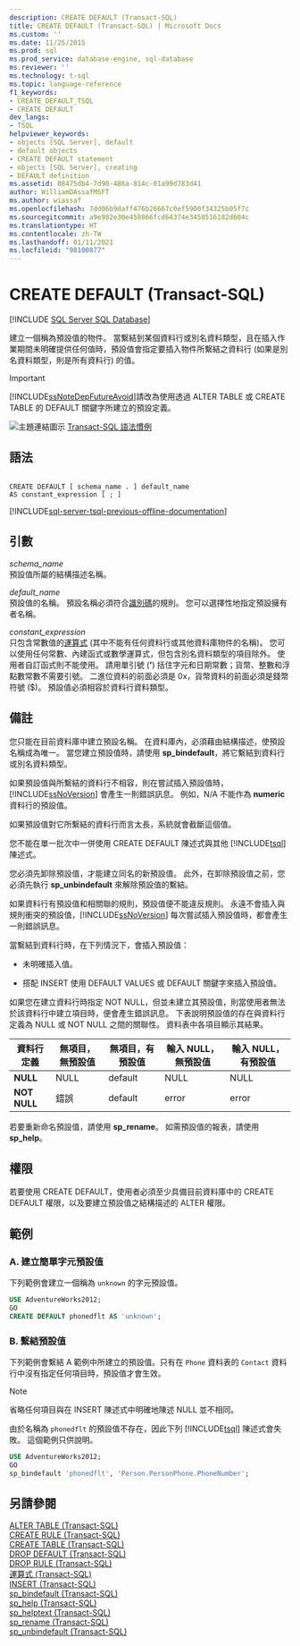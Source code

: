 ```yaml
---
description: CREATE DEFAULT (Transact-SQL)
title: CREATE DEFAULT (Transact-SQL) | Microsoft Docs
ms.custom: ''
ms.date: 11/25/2015
ms.prod: sql
ms.prod_service: database-engine, sql-database
ms.reviewer: ''
ms.technology: t-sql
ms.topic: language-reference
f1_keywords:
- CREATE_DEFAULT_TSQL
- CREATE DEFAULT
dev_langs:
- TSQL
helpviewer_keywords:
- objects [SQL Server], default
- default objects
- CREATE DEFAULT statement
- objects [SQL Server], creating
- DEFAULT definition
ms.assetid: 08475db4-7d90-486a-814c-01a99d783d41
author: WilliamDAssafMSFT
ms.author: wiassaf
ms.openlocfilehash: 7dd06b9daff476b26667c0ef5900f34325b05f7c
ms.sourcegitcommit: a9e982e30e458866fcd64374e3458516182d604c
ms.translationtype: HT
ms.contentlocale: zh-TW
ms.lasthandoff: 01/11/2021
ms.locfileid: "98100877"
---
```

# <a name="create-default-transact-sql"></a>CREATE DEFAULT (Transact-SQL)
[!INCLUDE [SQL Server SQL Database](../../includes/applies-to-version/sql-asdb.md)]

建立一個稱為預設值的物件。 當繫結到某個資料行或別名資料類型，且在插入作業期間未明確提供任何值時，預設值會指定要插入物件所繫結之資料行 (如果是別名資料類型，則是所有資料行) 的值。  
  
> [!IMPORTANT]  
>  [!INCLUDE[ssNoteDepFutureAvoid](../../includes/ssnotedepfutureavoid-md.md)]請改為使用透過 ALTER TABLE 或 CREATE TABLE 的 DEFAULT 關鍵字所建立的預設定義。  
  
![主題連結圖示](../../database-engine/configure-windows/media/topic-link.gif "主題連結圖示") [Transact-SQL 語法慣例](../../t-sql/language-elements/transact-sql-syntax-conventions-transact-sql.md)  
  
## <a name="syntax"></a>語法  
  
```syntaxsql
  
CREATE DEFAULT [ schema_name . ] default_name   
AS constant_expression [ ; ]  
```  
  
[!INCLUDE[sql-server-tsql-previous-offline-documentation](../../includes/sql-server-tsql-previous-offline-documentation.md)]

## <a name="arguments"></a>引數
*schema_name*  
 預設值所屬的結構描述名稱。  
  
*default_name*  
 預設值的名稱。 預設名稱必須符合[識別碼](../../relational-databases/databases/database-identifiers.md)的規則。 您可以選擇性地指定預設擁有者名稱。  
  
*constant_expression*  
只包含常數值的[運算式](../../t-sql/language-elements/expressions-transact-sql.md) (其中不能有任何資料行或其他資料庫物件的名稱)。 您可以使用任何常數、內建函式或數學運算式，但包含別名資料類型的項目除外。 使用者自訂函式則不能使用。 請用單引號 (**'**) 括住字元和日期常數；貨幣、整數和浮點數常數不需要引號。 二進位資料的前面必須是 0x，貨幣資料的前面必須是錢幣符號 ($)。 預設值必須相容於資料行資料類型。  
  
## <a name="remarks"></a>備註  
 您只能在目前資料庫中建立預設名稱。 在資料庫內，必須藉由結構描述，使預設名稱成為唯一。 當您建立預設值時，請使用 **sp_bindefault**，將它繫結到資料行或別名資料類型。  
  
 如果預設值與所繫結的資料行不相容，則在嘗試插入預設值時，[!INCLUDE[ssNoVersion](../../includes/ssnoversion-md.md)] 會產生一則錯誤訊息。 例如，N/A 不能作為 **numeric** 資料行的預設值。  
  
 如果預設值對它所繫結的資料行而言太長，系統就會截斷這個值。  
  
 您不能在單一批次中一併使用 CREATE DEFAULT 陳述式與其他 [!INCLUDE[tsql](../../includes/tsql-md.md)] 陳述式。  
  
 您必須先卸除預設值，才能建立同名的新預設值。 此外，在卸除預設值之前，您必須先執行 **sp_unbindefault** 來解除預設值的繫結。  
  
 如果資料行有預設值和相關聯的規則，預設值便不能違反規則。 永遠不會插入與規則衝突的預設值，[!INCLUDE[ssNoVersion](../../includes/ssnoversion-md.md)] 每次嘗試插入預設值時，都會產生一則錯誤訊息。  
  
 當繫結到資料行時，在下列情況下，會插入預設值：  
  
-   未明確插入值。  
  
-   搭配 INSERT 使用 DEFAULT VALUES 或 DEFAULT 關鍵字來插入預設值。  
  
 如果您在建立資料行時指定 NOT NULL，但並未建立其預設值，則當使用者無法於該資料行中建立項目時，便會產生錯誤訊息。 下表說明預設值的存在與資料行定義為 NULL 或 NOT NULL 之間的關聯性。 資料表中各項目顯示其結果。  
  
|資料行定義|無項目，無預設值|無項目，有預設值|輸入 NULL，無預設值|輸入 NULL，有預設值|  
|-----------------------|--------------------------|-----------------------|----------------------------|-------------------------|  
|**NULL**|NULL|default|NULL|NULL|  
|**NOT NULL**|錯誤|default|error|error|  
  
 若要重新命名預設值，請使用 **sp_rename**。 如需預設值的報表，請使用 **sp_help**。  
  
## <a name="permissions"></a>權限  
 若要使用 CREATE DEFAULT，使用者必須至少具備目前資料庫中的 CREATE DEFAULT 權限，以及要建立預設值之結構描述的 ALTER 權限。  
  
## <a name="examples"></a>範例  
  
### <a name="a-creating-a-simple-character-default"></a>A. 建立簡單字元預設值  
 下列範例會建立一個稱為 `unknown` 的字元預設值。  
  
```sql  
USE AdventureWorks2012;  
GO  
CREATE DEFAULT phonedflt AS 'unknown';  
```  
  
### <a name="b-binding-a-default"></a>B. 繫結預設值  
 下列範例會繫結 A 範例中所建立的預設值。只有在 `Phone` 資料表的 `Contact` 資料行中沒有指定任何項目時，預設值才會生效。 
 
 > [!Note] 
 >  省略任何項目與在 INSERT 陳述式中明確地陳述 NULL 並不相同。  
  
 由於名稱為 `phonedflt` 的預設值不存在，因此下列 [!INCLUDE[tsql](../../includes/tsql-md.md)] 陳述式會失敗。 這個範例只供說明。  
  
```sql  
USE AdventureWorks2012;  
GO  
sp_bindefault 'phonedflt', 'Person.PersonPhone.PhoneNumber';  
```  
  
## <a name="see-also"></a>另請參閱  
 [ALTER TABLE &#40;Transact-SQL&#41;](../../t-sql/statements/alter-table-transact-sql.md)   
 [CREATE RULE &#40;Transact-SQL&#41;](../../t-sql/statements/create-rule-transact-sql.md)   
 [CREATE TABLE &#40;Transact-SQL&#41;](../../t-sql/statements/create-table-transact-sql.md)   
 [DROP DEFAULT &#40;Transact-SQL&#41;](../../t-sql/statements/drop-default-transact-sql.md)   
 [DROP RULE &#40;Transact-SQL&#41;](../../t-sql/statements/drop-rule-transact-sql.md)   
 [運算式 &#40;Transact-SQL&#41;](../../t-sql/language-elements/expressions-transact-sql.md)   
 [INSERT &#40;Transact-SQL&#41;](../../t-sql/statements/insert-transact-sql.md)   
 [sp_bindefault &#40;Transact-SQL&#41;](../../relational-databases/system-stored-procedures/sp-bindefault-transact-sql.md)   
 [sp_help &#40;Transact-SQL&#41;](../../relational-databases/system-stored-procedures/sp-help-transact-sql.md)   
 [sp_helptext &#40;Transact-SQL&#41;](../../relational-databases/system-stored-procedures/sp-helptext-transact-sql.md)   
 [sp_rename &#40;Transact-SQL&#41;](../../relational-databases/system-stored-procedures/sp-rename-transact-sql.md)   
 [sp_unbindefault &#40;Transact-SQL&#41;](../../relational-databases/system-stored-procedures/sp-unbindefault-transact-sql.md)  
  
  
